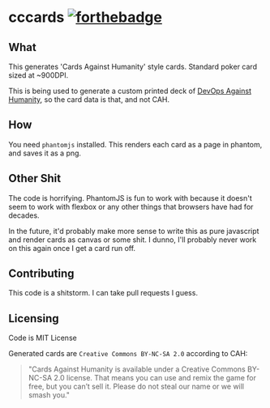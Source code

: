 # cccards [![forthebadge](http://forthebadge.com/images/badges/certified-steve-bruhle.svg)](http://forthebadge.com)

## What
This generates 'Cards Against Humanity' style cards. Standard poker card sized at ~900DPI.

This is being used to generate a custom printed deck of [DevOps Against Humanity](https://github.com/bridgetkromhout/devops-against-humanity), so the card data is that, and not CAH.

## How
You need `phantomjs` installed. This renders each card as a page in phantom, and saves it as a png.

## Other Shit
The code is horrifying. PhantomJS is fun to work with because it doesn't seem to work with flexbox or any other things that browsers have had for decades.

In the future, it'd probably make more sense to write this as pure javascript and render cards as canvas or some shit. I dunno, I'll probably never work on this again once I get a card run off.

## Contributing
This code is a shitstorm. I can take pull requests I guess.

## Licensing
Code is MIT License

Generated cards are `Creative Commons BY-NC-SA 2.0` according to CAH:

> "Cards Against Humanity is available under a Creative Commons BY-NC-SA 2.0 license. That means you can use and remix the game for free, but you can’t sell it. Please do not steal our name or we will smash you."
